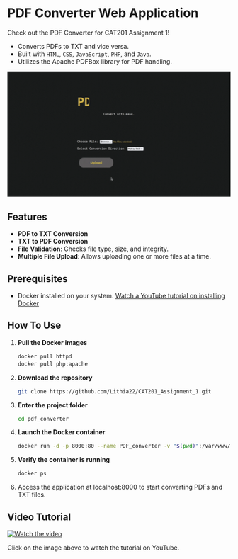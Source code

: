 # PDF Converter Web Application

Check out the PDF Converter for CAT201 Assignment 1!

- Converts PDFs to TXT and vice versa.
- Built with `HTML`, `CSS`, `JavaScript`, `PHP`, and `Java`.
- Utilizes the Apache PDFBox library for PDF handling.

<p align="center">
  <img width="800" alt="Screenshot 2024-08-19 at 12 35 28 AM" src="pdf_converter/Preview.gif">
</p>

## Features

- **PDF to TXT Conversion**
- **TXT to PDF Conversion**
- **File Validation**: Checks file type, size, and integrity.
- **Multiple File Upload**: Allows uploading one or more files at a time.

## Prerequisites

- Docker installed on your system. <a href="https://youtu.be/TDLKQWsrSyk?si=bcv0J37m7tACiZW_" target="_blank">Watch a YouTube tutorial on installing Docker</a>

## How To Use

1. **Pull the Docker images**
   
   ```bash
   docker pull httpd
   docker pull php:apache
   ```

2. **Download the repository**
   
   ```bash
   git clone https://github.com/Lithia22/CAT201_Assignment_1.git
   ```
   
3. **Enter the project folder**
   
   ```bash 
   cd pdf_converter
   ```
   
4. **Launch the Docker container**
   
   ```bash
   docker run -d -p 8000:80 --name PDF_converter -v "$(pwd)":/var/www/html php:apache
   ```
   
5. **Verify the container is running**
   
   ```bash
   docker ps
   ```
   
6. Access the application at localhost:8000 to start converting PDFs and TXT files.

## Video Tutorial

[![Watch the video](https://github.com/user-attachments/assets/e6631c07-c527-438c-87c4-ea9539e3ef63)](https://youtu.be/hm_EmIYtFPo?si=Et67VGyZoidlIsjJ)

Click on the image above to watch the tutorial on YouTube.
